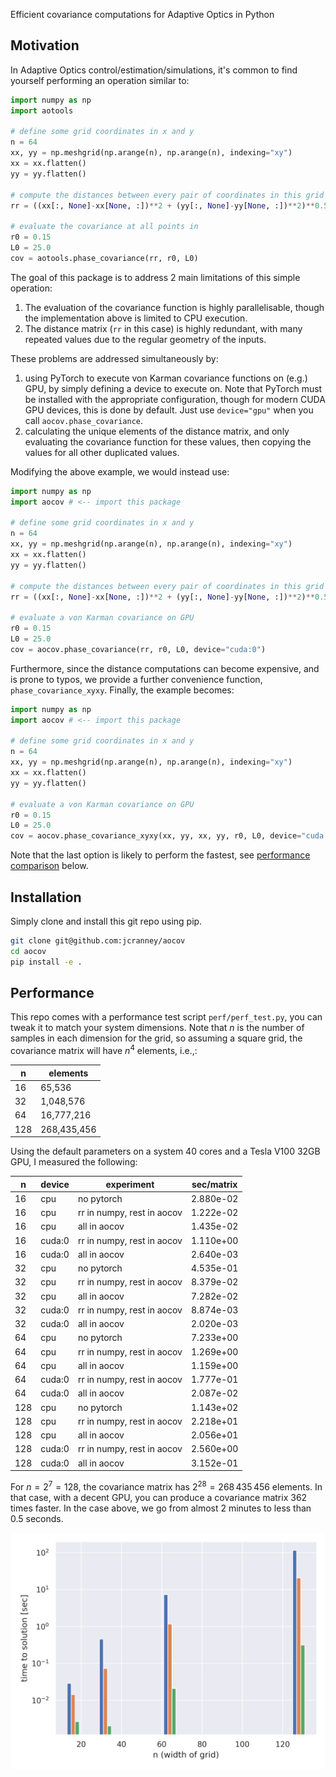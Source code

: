 Efficient covariance computations for Adaptive Optics in Python

## Motivation
In Adaptive Optics control/estimation/simulations, it's common to find yourself performing an operation similar to:
```python
import numpy as np
import aotools

# define some grid coordinates in x and y
n = 64
xx, yy = np.meshgrid(np.arange(n), np.arange(n), indexing="xy")
xx = xx.flatten()
yy = yy.flatten()

# compute the distances between every pair of coordinates in this grid
rr = ((xx[:, None]-xx[None, :])**2 + (yy[:, None]-yy[None, :])**2)**0.5

# evaluate the covariance at all points in 
r0 = 0.15
L0 = 25.0
cov = aotools.phase_covariance(rr, r0, L0)
```

The goal of this package is to address 2 main limitations of this simple operation:
 1) The evaluation of the covariance function is highly parallelisable, though the implementation above is limited to CPU execution.
 2) The distance matrix (`rr` in this case) is highly redundant, with many repeated values due to the regular geometry of the inputs.

These problems are addressed simultaneously by:
 1) using PyTorch to execute von Karman covariance functions on (e.g.) GPU, by simply defining a device to execute on. Note that PyTorch must be installed with the appropriate configuration, though for modern CUDA GPU devices, this is done by default. Just use `device="gpu"` when you call `aocov.phase_covariance`.
 2) calculating the unique elements of the distance matrix, and only evaluating the covariance function for these values, then copying the values for all other duplicated values.
 
Modifying the above example, we would instead use:
```python
import numpy as np
import aocov # <-- import this package

# define some grid coordinates in x and y
n = 64
xx, yy = np.meshgrid(np.arange(n), np.arange(n), indexing="xy")
xx = xx.flatten()
yy = yy.flatten()

# compute the distances between every pair of coordinates in this grid
rr = ((xx[:, None]-xx[None, :])**2 + (yy[:, None]-yy[None, :])**2)**0.5

# evaluate a von Karman covariance on GPU
r0 = 0.15
L0 = 25.0
cov = aocov.phase_covariance(rr, r0, L0, device="cuda:0")
```

Furthermore, since the distance computations can become expensive, and is prone to typos, we provide a further convenience function, `phase_covariance_xyxy`. Finally, the example becomes:
```python
import numpy as np
import aocov # <-- import this package

# define some grid coordinates in x and y
n = 64
xx, yy = np.meshgrid(np.arange(n), np.arange(n), indexing="xy")
xx = xx.flatten()
yy = yy.flatten()

# evaluate a von Karman covariance on GPU
r0 = 0.15
L0 = 25.0
cov = aocov.phase_covariance_xyxy(xx, yy, xx, yy, r0, L0, device="cuda:0")
```

Note that the last option is likely to perform the fastest, see [performance comparison](#performance) below.

## Installation
Simply clone and install this git repo using pip.
```bash
git clone git@github.com:jcranney/aocov
cd aocov
pip install -e .
```

## Performance
This repo comes with a performance test script `perf/perf_test.py`, you can tweak it to match your system dimensions. Note that $n$ is the number of samples in each dimension for the grid, so assuming a square grid, the covariance matrix will have $n^4$ elements, i.e.,:

| n    | elements   |
|------|----------|
|   16 | 65,536      |
|   32 | 1,048,576      |
|   64 | 16,777,216      |
|   128 | 268,435,456   |

Using the default parameters on a system 40 cores and a Tesla V100 32GB GPU, I measured the following:

| n    | device   | experiment                     | sec/matrix |
|------|----------|--------------------------------|------------|
|   16 | cpu      | no pytorch                     |  2.880e-02 |
|   16 | cpu      | rr in numpy, rest in aocov     |  1.222e-02 |
|   16 | cpu      | all in aocov                   |  1.435e-02 |
|   16 | cuda:0   | rr in numpy, rest in aocov     |  1.110e+00 |
|   16 | cuda:0   | all in aocov                   |  2.640e-03 |
|   32 | cpu      | no pytorch                     |  4.535e-01 |
|   32 | cpu      | rr in numpy, rest in aocov     |  8.379e-02 |
|   32 | cpu      | all in aocov                   |  7.282e-02 |
|   32 | cuda:0   | rr in numpy, rest in aocov     |  8.874e-03 |
|   32 | cuda:0   | all in aocov                   |  2.020e-03 |
|   64 | cpu      | no pytorch                     |  7.233e+00 |
|   64 | cpu      | rr in numpy, rest in aocov     |  1.269e+00 |
|   64 | cpu      | all in aocov                   |  1.159e+00 |
|   64 | cuda:0   | rr in numpy, rest in aocov     |  1.777e-01 |
|   64 | cuda:0   | all in aocov                   |  2.087e-02 |
|  128 | cpu      | no pytorch                     |  1.143e+02 |
|  128 | cpu      | rr in numpy, rest in aocov     |  2.218e+01 |
|  128 | cpu      | all in aocov                   |  2.056e+01 |
|  128 | cuda:0   | rr in numpy, rest in aocov     |  2.560e+00 |
|  128 | cuda:0   | all in aocov                   |  3.152e-01 |


For $n=2^7=128$, the covariance matrix has $2^{28}=268\, 435\, 456$ elements. In that case, with a decent GPU, you can produce a covariance matrix $362$ times faster. In the case above, we go from almost 2 minutes to less than 0.5 seconds.

![results](perf/performance.png)